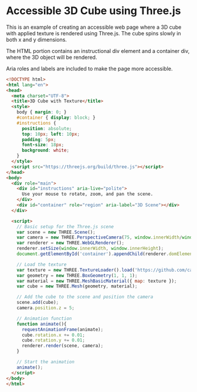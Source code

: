 # Accessible 3D Cube using Three.js

This is an example of creating an accessible web page where a 3D cube with applied texture is rendered using Three.js. The cube spins slowly in both x and y dimensions.

The HTML portion contains an instructional div element and a container div, where the 3D object will be rendered.

Aria roles and labels are included to make the page more accessible.

```html
<!DOCTYPE html>
<html lang="en">
<head>
  <meta charset="UTF-8">
  <title>3D Cube with Texture</title>
  <style>
    body { margin: 0; }
    #container { display: block; }
    #instructions {
      position: absolute;
      top: 10px; left: 10px;
      padding: 5px;
      font-size: 18px;
      background: white;
    }
  </style>
  <script src="https://threejs.org/build/three.js"></script>
</head>
<body>
  <div role="main">
    <div id="instructions" aria-live="polite">
      Use your mouse to rotate, zoom, and pan the scene.
    </div>
    <div id="container" role="region" aria-label="3D Scene"></div>
  </div>

  <script>
    // Basic setup for the Three.js scene
    var scene = new THREE.Scene();
    var camera = new THREE.PerspectiveCamera(75, window.innerWidth/window.innerHeight, 0.1, 1000);
    var renderer = new THREE.WebGLRenderer();
    renderer.setSize(window.innerWidth, window.innerHeight);
    document.getElementById('container').appendChild(renderer.domElement);

    // Load the texture
    var texture = new THREE.TextureLoader().load('https://github.com/carmartdev/Display-Key-Presses/raw/main/images/example1.png');
    var geometry = new THREE.BoxGeometry(1, 1, 1);
    var material = new THREE.MeshBasicMaterial({ map: texture });
    var cube = new THREE.Mesh(geometry, material);

    // Add the cube to the scene and position the camera
    scene.add(cube);
    camera.position.z = 5;

    // Animation function
    function animate(){
      requestAnimationFrame(animate);
      cube.rotation.x += 0.01;
      cube.rotation.y += 0.01;
      renderer.render(scene, camera);
    }

    // Start the animation
    animate();
  </script>
</body>
</html>

